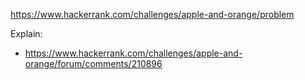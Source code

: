 https://www.hackerrank.com/challenges/apple-and-orange/problem

Explain:
- https://www.hackerrank.com/challenges/apple-and-orange/forum/comments/210896
